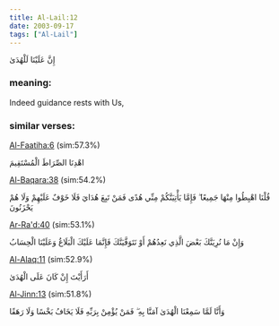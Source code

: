 ```yaml
---
title: Al-Lail:12
date: 2003-09-17
tags: ["Al-Lail"]
---
```

إِنَّ عَلَيْنَا لَلْهُدَىٰ
### meaning: 
Indeed guidance rests with Us,
### similar verses: 

[Al-Faatiha:6](/1/6) (sim:57.3%)

اهْدِنَا الصِّرَاطَ الْمُسْتَقِيمَ

[Al-Baqara:38](/2/38) (sim:54.2%)

قُلْنَا اهْبِطُوا مِنْهَا جَمِيعًا ۖ فَإِمَّا يَأْتِيَنَّكُمْ مِنِّي هُدًى فَمَنْ تَبِعَ هُدَايَ فَلَا خَوْفٌ عَلَيْهِمْ وَلَا هُمْ يَحْزَنُونَ

[Ar-Ra'd:40](/13/40) (sim:53.1%)

وَإِنْ مَا نُرِيَنَّكَ بَعْضَ الَّذِي نَعِدُهُمْ أَوْ نَتَوَفَّيَنَّكَ فَإِنَّمَا عَلَيْكَ الْبَلَاغُ وَعَلَيْنَا الْحِسَابُ

[Al-Alaq:11](/96/11) (sim:52.9%)

أَرَأَيْتَ إِنْ كَانَ عَلَى الْهُدَىٰ

[Al-Jinn:13](/72/13) (sim:51.8%)

وَأَنَّا لَمَّا سَمِعْنَا الْهُدَىٰ آمَنَّا بِهِ ۖ فَمَنْ يُؤْمِنْ بِرَبِّهِ فَلَا يَخَافُ بَخْسًا وَلَا رَهَقًا
